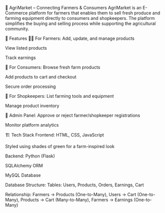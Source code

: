 🌿 AgriMarket – Connecting Farmers & Consumers
AgriMarket is an E-Commerce platform for farmers that enables them to sell fresh produce and farming equipment directly to consumers and shopkeepers. The platform simplifies the buying and selling process while supporting the agricultural community.

🚀 Features
👨‍🌾 For Farmers:
Add, update, and manage products

View listed products

Track earnings

🛒 For Consumers:
Browse fresh farm products

Add products to cart and checkout

Secure order processing

🏪 For Shopkeepers:
List farming tools and equipment

Manage product inventory

🔧 Admin Panel:
Approve or reject farmer/shopkeeper registrations

Monitor platform analytics

🏗️ Tech Stack
Frontend:
HTML, CSS, JavaScript

Styled using shades of green for a farm-inspired look

Backend:
Python (Flask)

SQLAlchemy ORM

MySQL Database

Database Structure:
Tables: Users, Products, Orders, Earnings, Cart

Relationship: Farmers → Products (One-to-Many), Users → Cart (One-to-Many), Products → Cart (Many-to-Many), Farmers → Earnings (One-to-Many)
